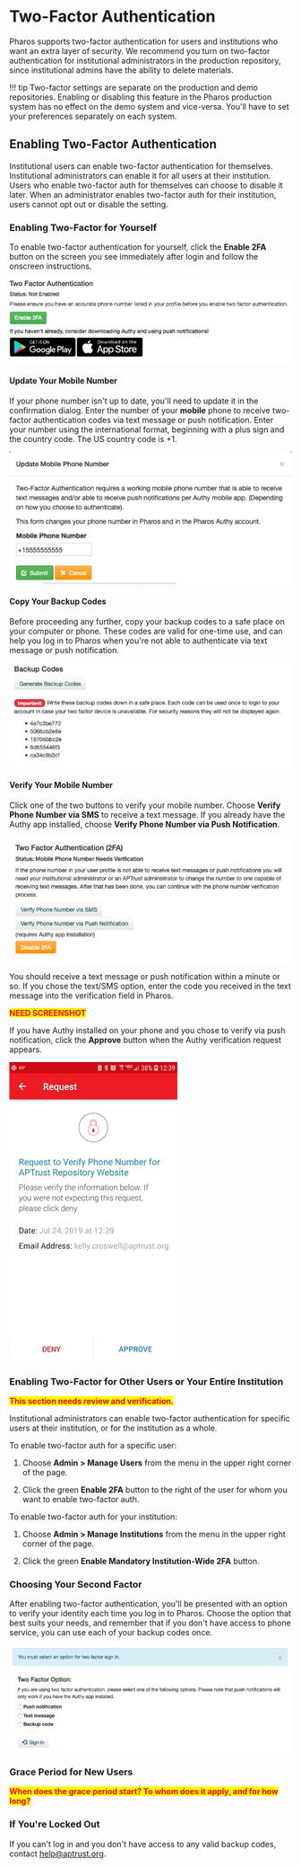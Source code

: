# Two-Factor Authentication

Pharos supports two-factor authentication for users and institutions who want an extra layer of security. We recommend you turn on two-factor authentication for institutional administrators in the production repository, since institutional admins have the ability to delete materials.

!!! tip
    Two-factor settings are separate on the production and demo repositories. Enabling or disabling this feature in the Pharos production system has no effect on the demo system and vice-versa. You'll have to set your preferences separately on each system.


## Enabling Two-Factor Authentication

Institutional users can enable two-factor authentication for themselves. Institutional administrators can enable it for all users at their institution. Users who enable two-factor auth for themselves can choose to disable it later. When an administrator enables two-factor auth for their institution, users cannot opt out or disable the setting.

### Enabling Two-Factor for Yourself

To enable two-factor authentication for yourself, click the __Enable 2FA__ button on the screen you see immediately after login and follow the onscreen instructions.

![Enable two-factor authentication for yourself](/img/pharos/pharos_2fa_section.png)

#### Update Your Mobile Number

If your phone number isn't up to date, you'll need to update it in the confirmation dialog. Enter the number of your __mobile__ phone to receive two-factor authentication codes via text message or push notification. Enter your number using the international format, beginning with a plus sign and the country code. The US country code is +1.

![Dialog requesting you update your mobile phone number](/img/pharos/UpdateMobileNumber.png)

#### Copy Your Backup Codes

Before proceeding any further, copy your backup codes to a safe place on your computer or phone. These codes are valid for one-time use, and can help you log in to Pharos when you're not able to authenticate via text message or push notification.

![List of backup codes](/img/pharos/BackupCodes.png)

#### Verify Your Mobile Number

Click one of the two buttons to verify your mobile number. Choose __Verify Phone Number via SMS__ to receive a text message. If you already have the Authy app installed, choose __Verify Phone Number via Push Notification__.

![Options for verifying your mobile phone number](/img/pharos/VerifyMobileNumber.png)

You should receive a text message or push notification within a minute or so. If you chose the text/SMS option, enter the code you received in the text message into the verification field in Pharos.

<span style="color:red;font-weight:bold;background-color:yellow;">NEED SCREENSHOT</span>

If you have Authy installed on your phone and you chose to verify via push notification, click the __Approve__ button when the Authy verification request appears.

![Authy request to verify phone number](/img/pharos/pharos_2fa_authy_app_request_phone_verification.jpg)

### Enabling Two-Factor for Other Users or Your Entire Institution

<span style="color:red;font-weight:bold;background-color:yellow;">This section needs review and verification.</span>

Institutional administrators can enable two-factor authentication for specific users at their institution, or for the institution as a whole.

To enable two-factor auth for a specific user:

1. Choose __Admin > Manage Users__ from the menu in the upper right corner of the page.

1. Click the green __Enable 2FA__ button to the right of the user for whom you want to enable two-factor auth.

To enable two-factor auth for your institution:

1. Choose __Admin > Manage Institutions__ from the menu in the upper right corner of the page.

1. Click the green __Enable Mandatory Institution-Wide 2FA__ button.


### Choosing Your Second Factor

After enabling two-factor authentication, you'll be presented with an option to verify your identity each time you log in to Pharos. Choose the option that best suits your needs, and remember that if you don't have access to phone service, you can use each of your backup codes once.

![List of authentication options](/img/pharos/2faAuthOptions.png)

### Grace Period for New Users

<span style="color:red;font-weight:bold;background-color:yellow;">When does the grace period start? To whom does it apply, and for how long?</span>

### If You're Locked Out

If you can't log in and you don't have access to any valid backup codes, contact help@aptrust.org.
